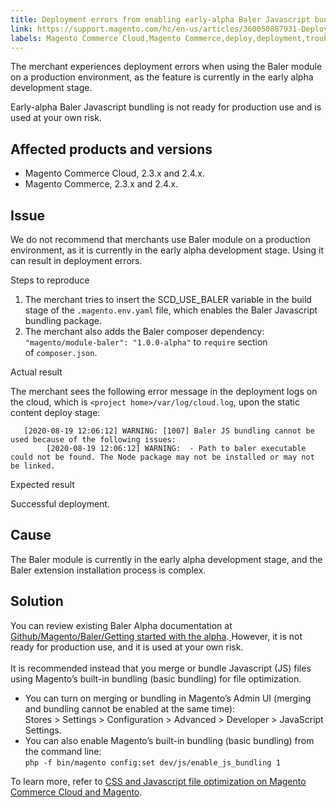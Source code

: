 ```yaml
---
title: Deployment errors from enabling early-alpha Baler Javascript bundling build 
link: https://support.magento.com/hc/en-us/articles/360050887931-Deployment-errors-from-enabling-early-alpha-Baler-Javascript-bundling-build-
labels: Magento Commerce Cloud,Magento Commerce,deploy,deployment,troubleshooting,github,deployment error,deployment fails,2.3.x,Javascript,2.4.x,Baler
---
```


<p>The merchant experiences deployment errors when using the Baler module on a production environment, as the feature is currently in the early alpha development stage.</p>
<p class="warning">Early-alpha Baler Javascript bundling is not ready for production use and is used at your own risk.</p>
<h2>Affected products and versions</h2>
<ul>
<li>Magento Commerce Cloud, 2.3.x and 2.4.x.</li>
<li>Magento Commerce, 2.3.x and 2.4.x.</li>
</ul>
<h2>Issue</h2>
<p>We do not recommend that merchants use Baler module on a production environment, as it is currently in the early alpha development stage. Using it can result in deployment errors.</p>
<p>Steps to reproduce</p>
<ol>
<li>The merchant tries to insert the SCD_USE_BALER variable in the build stage of the <code>.magento.env.yaml</code> file, which enables the Baler Javascript bundling package. </li>
<li>The merchant also adds the Baler composer dependency:<br/><code>"magento/module-baler": "1.0.0-alpha"</code> to <code>require</code> section of <code>composer.json</code>.</li>
</ol>
<p>Actual result</p>
<p>The merchant sees the following error message in the deployment logs on the cloud, which is <code>&lt;project home&gt;/var/log/cloud.log</code>, upon the static content deploy stage:</p>
<pre class="line-numbers"><code class="language-clike">   [2020-08-19 12:06:12] WARNING: [1007] Baler JS bundling cannot be used because of the following issues:
        [2020-08-19 12:06:12] WARNING:  - Path to baler executable could not be found. The Node package may not be installed or may not be linked.</code></pre>
<p>Expected result</p>
<p>Successful deployment.</p>
<h2>Cause</h2>
<p>The Baler module is currently in the early alpha development stage, and the Baler extension installation process is complex.</p>
<h2>Solution</h2>
<p>You can review existing Baler Alpha documentation at <a href="https://github.com/magento/baler/blob/master/docs/ALPHA.md">Github/Magento/Baler/Getting started with the alpha</a>.<a href="https://github.com/magento/baler/blob/master/docs/ALPHA.md"> </a>However, it is not ready for production use, and it is used at your own risk.  <br/><br/>It is recommended instead that you merge or bundle Javascript (JS) files using Magento’s built-in bundling (basic bundling) for file optimization.</p>
<ul>
<li>You can turn on merging or bundling in Magento’s Admin UI (merging and bundling cannot be enabled at the same time): <br/>Stores &gt; Settings &gt; Configuration &gt; Advanced &gt; Developer &gt; JavaScript Settings.</li>
<li>You can also enable Magento’s built-in bundling (basic bundling) from the command line:<br/><code>php -f bin/magento config:set dev/js/enable_js_bundling 1</code>
</li>
</ul>
<p>To learn more, refer to <a href="https://support.magento.com/hc/en-us/articles/360044482152">CSS and Javascript file optimization on Magento Commerce Cloud and Magento</a>.</p>